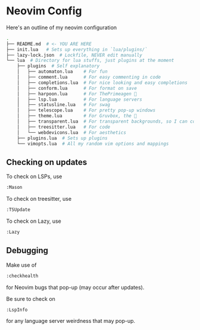 # Neovim Config

Here's an outline of my neovim configuration

```bash
.
├── README.md  # <- YOU ARE HERE
├── init.lua   # Sets up everything in `lua/plugins/`
├── lazy-lock.json  # Lockfile, NEVER edit manually
└── lua  # Directory for lua stuffs, just plugins at the moment
    ├── plugins  # Self explanatory
    │   ├── automaton.lua    # For fun
    │   ├── comment.lua      # For easy commenting in code
    │   ├── completions.lua  # For nice looking and easy completions
    │   ├── conform.lua      # For format on save
    │   ├── harpoon.lua      # For ThePrimeagen 🙏
    │   ├── lsp.lua          # For language servers
    │   ├── statusline.lua   # For swag
    │   ├── telescope.lua    # For pretty pop-up windows
    │   ├── theme.lua        # For Gruvbox, the 🐐
    │   ├── transparent.lua  # For transparent backgrounds, so I can copy code easier
    │   ├── treesitter.lua   # For code
    │   └── webdevicons.lua  # For aesthetics
    ├── plugins.lua  # Sets up plugins
    └── vimopts.lua  # All my random vim options and mappings
```

## Checking on updates

To check on LSPs, use 

```bash
:Mason
```

To check on treesitter, use

```bash
:TSUpdate
```

To check on Lazy, use

```bash
:Lazy
```

## Debugging

Make use of

```bash
:checkhealth
```

for Neovim bugs that pop-up (may occur after updates).

Be sure to check on

```bash
:LspInfo
```

for any language server weirdness that may pop-up.

